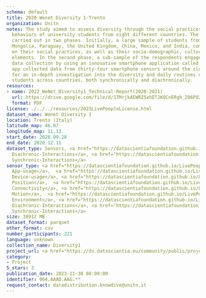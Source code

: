 ```yaml
---
schema: default
title: 2020-Wenet Diversity 1-Trento
organization: Unitn
notes: The study aimed to assess diversity through the social practices and daily
  behaviors of university students from eight different countries. The research was
  carried out in two phases. Initially, a large sample of students from Denmark, Italy,
  Mongolia, Paraguay, the United Kingdom, China, Mexico, and India, completed a survey
  on their social practices, as well as their socio-demographic, cultural, and psychological
  elements. In the second phase, a sub-sample of the respondents engaged in a four-week
  data collection by using an innovative smartphone application called iLog. This
  app collected data from thirty-four smartphone sensors around the clock, allowing
  for an in-depth investigation into the diversity and daily routines of university
  students across countries, both synchronically and diachronically.
resources:
- name: 2022_WeNet_Diversity1_Technical-Report(2020-2021)
  url: https://drive.google.com/file/d/1TMrjkAEWRZ5xhETJKOCnERgh_Z06PO2E/view?usp=drive_link
  format: PDF
license: ./../../resources/2023LivePeopleLicense.html
dataset_name: Wenet Diversity 1
location: Trento (Italy)
latitude_map: 46.07
longitude_map: 11.13
start_date: 2020.09.28
end_date: 2020.12.11
dataset_type: Sensors, <a href="https://datascientiafoundation.github.io/LivePeople/datasets/2020-DV1-Trento-Diachronic-Interactions/">
  Diachronic-Interactions</a>, <a href="https://datascientiafoundation.github.io/LivePeople/datasets/2020-DV1-Trento-Synchronic-Interactions/">
  Synchronic-Interactions</a>
sensor_type: <a href="https://datascientiafoundation.github.io/LivePeople/datasets/2020-DV1-Trento-App-usage/">
  App-usage</a>,  <a href="https://datascientiafoundation.github.io/LivePeople/datasets/2020-DV1-Trento-Device-usage/">
  Device-usage</a>, <a href="https://datascientiafoundation.github.io/LivePeople/datasets/2020-DV1-Trento-Position/">
  Position</a>,  <a href="https://datascientiafoundation.github.io/LivePeople/datasets/2020-DV1-Trento-Connectivity/">
  Connectivity</a>, <a href="https://datascientiafoundation.github.io/LivePeople/datasets/2020-DV1-Trento-Motion/">
  Motion</a>,  <a href="https://datascientiafoundation.github.io/LivePeople/datasets/2020-DV1-Trento-Environment/">
  Environment</a>, <a href="https://datascientiafoundation.github.io/LivePeople/datasets/2020-DV1-Trento-Diachronic-Interactions/">
  Diachronic-Interactions</a>, <a href="https://datascientiafoundation.github.io/LivePeople/datasets/2020-DV1-Trento-Synchronic-Interactions/">
  Synchronic-Interactions</a>
size: 38912 MB
dataset_format: parquet
other_format: csv
number_participants: 221
language: unknown
collection_name: Diversity1
project_url: <a href="https://ds.datascientia.eu/community/public/projects/e464583f-32eb-44c1-a455-91503b02b303">https://ds.datascientia.eu/community/public/projects/e464583f-32eb-44c1-a455-91503b02b303</a>
category:
- Project
5_stars: 3
publication_date: 2023-11-30 00:00:00
identifier: 004.AAAD.AAG.**
request_contact: datadistribution.knowdive@unitn.it
---
```

 